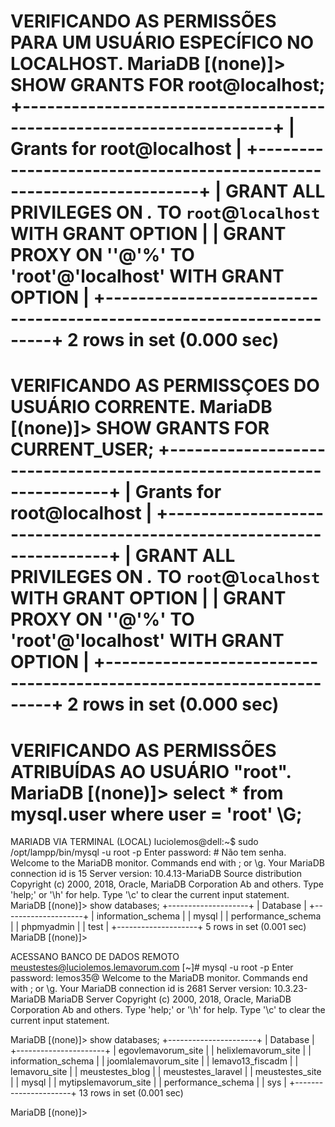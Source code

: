 VERIFICANDO AS PERMISSÕES PARA UM USUÁRIO ESPECÍFICO NO LOCALHOST.
MariaDB [(none)]> SHOW GRANTS FOR root@localhost;
+---------------------------------------------------------------------+
| Grants for root@localhost                                           |
+---------------------------------------------------------------------+
| GRANT ALL PRIVILEGES ON *.* TO `root`@`localhost` WITH GRANT OPTION |
| GRANT PROXY ON ''@'%' TO 'root'@'localhost' WITH GRANT OPTION       |
+---------------------------------------------------------------------+
2 rows in set (0.000 sec)
==================================================================================================================================================

VERIFICANDO AS PERMISSÇOES DO USUÁRIO CORRENTE.
MariaDB [(none)]> SHOW GRANTS FOR CURRENT_USER;
+---------------------------------------------------------------------+
| Grants for root@localhost                                           |
+---------------------------------------------------------------------+
| GRANT ALL PRIVILEGES ON *.* TO `root`@`localhost` WITH GRANT OPTION |
| GRANT PROXY ON ''@'%' TO 'root'@'localhost' WITH GRANT OPTION       |
+---------------------------------------------------------------------+
2 rows in set (0.000 sec)
==================================================================================================================================================

VERIFICANDO AS PERMISSÕES ATRIBUÍDAS AO USUÁRIO "root".
MariaDB [(none)]> select * from mysql.user where user = 'root' \G;
==================================================================================================================================================
MARIADB VIA TERMINAL (LOCAL)
luciolemos@dell:~$ sudo /opt/lampp/bin/mysql -u root -p
Enter password: # Não tem senha.
Welcome to the MariaDB monitor.  Commands end with ; or \g.
Your MariaDB connection id is 15
Server version: 10.4.13-MariaDB Source distribution
Copyright (c) 2000, 2018, Oracle, MariaDB Corporation Ab and others.
Type 'help;' or '\h' for help. Type '\c' to clear the current input statement.
MariaDB [(none)]> show databases;
+--------------------+
| Database           |
+--------------------+
| information_schema |
| mysql              |
| performance_schema |
| phpmyadmin         |
| test               |
+--------------------+
5 rows in set (0.001 sec)
MariaDB [(none)]> 

ACESSANO BANCO DE DADOS REMOTO
meustestes@luciolemos.lemavorum.com [~]# mysql -u root -p
Enter password: lemos35@
Welcome to the MariaDB monitor.  Commands end with ; or \g.
Your MariaDB connection id is 2681
Server version: 10.3.23-MariaDB MariaDB Server
Copyright (c) 2000, 2018, Oracle, MariaDB Corporation Ab and others.
Type 'help;' or '\h' for help. Type '\c' to clear the current input statement.

MariaDB [(none)]> show databases;
+----------------------+
| Database             |
+----------------------+
| egovlemavorum_site   |
| helixlemavorum_site  |
| information_schema   |
| joomlalemavorum_site |
| lemavo13_fiscadm     |
| lemavoru_site        |
| meustestes_blog      |
| meustestes_laravel   |
| meustestes_site      |
| mysql                |
| mytipslemavorum_site |
| performance_schema   |
| sys                  |
+----------------------+
13 rows in set (0.001 sec)

MariaDB [(none)]> 
